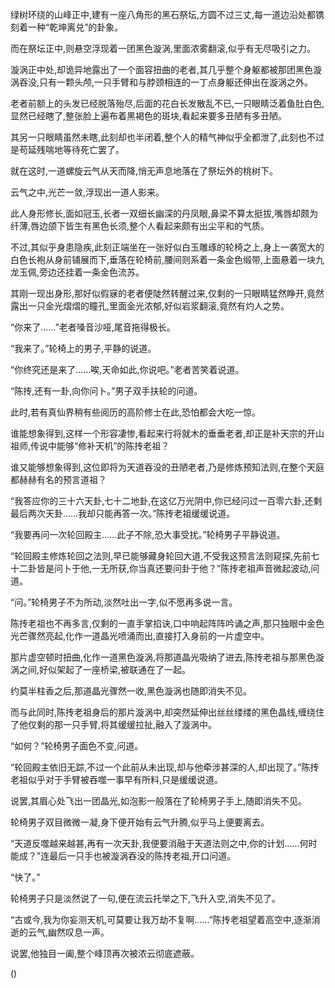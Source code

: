 
绿树环绕的山峰正中,建有一座八角形的黑石祭坛,方圆不过三丈,每一道边沿处都镌刻着一种“乾坤离兑”的卦象。

而在祭坛正中,则悬空浮现着一团黑色漩涡,里面浓雾翻滚,似乎有无尽吸引之力。

漩涡正中处,却诡异地露出了一个面容扭曲的老者,其几乎整个身躯都被那团黑色漩涡吞没,只有一颗头颅,一只手臂和与脖颈相连的一丁点身躯还伸出在漩涡之外。

老者前额上的头发已经脱落殆尽,后面的花白长发散乱不已,一只眼睛泛着鱼肚白色,显然已经瞎了,整张脸上遍布着黑褐色的斑块,看起来要多丑陋有多丑陋。

其另一只眼睛虽然未瞎,此刻却也半闭着,整个人的精气神似乎全都泄了,此刻也不过是苟延残喘地等待死亡罢了。

就在这时,一道螺旋云气从天而降,悄无声息地落在了祭坛外的桃树下。

云气之中,光芒一敛,浮现出一道人影来。

此人身形修长,面如冠玉,长者一双细长幽深的丹凤眼,鼻梁不算太挺拔,嘴唇却颇为纤薄,唇边颌下皆生有黑色长须,整个人看起来颇有出尘平和的气质。

不过,其似乎身患隐疾,此刻正端坐在一张好似白玉雕琢的轮椅之上,身上一袭宽大的白色长袍从身前铺展而下,垂落在轮椅前,腰间则系着一条金色缎带,上面悬着一块九龙玉佩,旁边还挂着一条金色流苏。

其刚一现出身形,那好似假寐的老者便陡然转醒过来,仅剩的一只眼睛猛然睁开,竟然露出一只金光熠熠的瞳孔,里面金光浓郁,好似岩浆翻滚,竟然有灼人之势。

“你来了……”老者嗓音沙哑,尾音拖得极长。

“我来了。”轮椅上的男子,平静的说道。

“你终究还是来了……唉,天命如此,你说吧。”老者苦笑着说道。

“陈抟,还有一卦,向你问卜。”男子双手扶轮的问道。

此时,若有真仙界稍有些阅历的高阶修士在此,恐怕都会大吃一惊。

谁能想象得到,这样一个形容凄惨,看起来行将就木的垂垂老者,却正是补天宗的开山祖师,传说中能够“修补天机”的陈抟老祖？

谁又能够想象得到,这位即将为天道吞没的丑陋老者,乃是修炼预知法则,在整个天庭都赫赫有名的预言道祖？

“我答应你的三十六天卦,七十二地卦,在这亿万光阴中,你已经问过一百零六卦,还剩最后两次天卦……我却只能再答一次。”陈抟老祖缓缓说道。

“我要再问一次轮回殿主……此子不除,恐大事受扰。”轮椅男子平静说道。

“轮回殿主修炼轮回之法则,早已能够藏身轮回大道,不受我这预言法则窥探,先前七十二卦皆是问卜于他,一无所获,你当真还要问卦于他？”陈抟老祖声音微起波动,问道。

“问。”轮椅男子不为所动,淡然吐出一字,似不愿再多说一言。

陈抟老祖也不再多言,仅剩的一直手掌掐诀,口中响起阵阵吟诵之声,那只独眼中金色光芒骤然亮起,化作一道晶光喷涌而出,直接打入身前的一片虚空中。

那片虚空顿时扭曲,化作一道黑色漩涡,将那道晶光吸纳了进去,陈抟老祖与那黑色漩涡之间,好似架起了一座桥梁,被联通在了一起。

约莫半柱香之后,那道晶光骤然一收,黑色漩涡也随即消失不见。

而与此同时,陈抟老祖身后的那片漩涡中,却突然延伸出丝丝缕缕的黑色晶线,缠绕住了他仅剩的那一只手臂,将其缓缓拉扯,融入了漩涡中。

“如何？”轮椅男子面色不变,问道。

“轮回殿主依旧无踪,不过一个此前从未出现,却与他牵涉甚深的人,却出现了。”陈抟老祖似乎对于手臂被吞噬一事早有所料,只是缓缓说道。

说罢,其眉心处飞出一团晶光,如泡影一般落在了轮椅男子手上,随即消失不见。

轮椅男子双目微微一凝,身下便开始有云气升腾,似乎马上便要离去。

“天道反噬越来越甚,再有一次天卦,我便要消融于天道法则之中,你的计划……何时能成？”连最后一只手也被漩涡吞没的陈抟老祖,开口问道。

“快了。”

轮椅男子只是淡然说了一句,便在流云托举之下,飞升入空,消失不见了。

“古或今,我为你妄测天机,可莫要让我万劫不复啊……”陈抟老祖望着高空中,逐渐消逝的云气,幽然叹息一声。

说罢,他独目一阖,整个峰顶再次被浓云彻底遮蔽。

()
